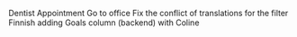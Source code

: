 Dentist Appointment
Go to office
Fix the conflict of translations for the filter
Finnish adding Goals column (backend) with Coline


